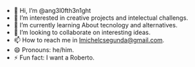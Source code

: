 - 👋 Hi, I’m @ang3l0fth3n1ght
- 👀 I’m interested in creative projects and intelectual challengs.
- 🌱 I’m currently learning About tecnology and alternatives.
- 💞️ I’m looking to collaborate on interesting ideas.
- 📫 How to reach me in lmichelcsegunda@gmail.com.
- 😄 Pronouns: he/him.
- ⚡ Fun fact: I want a Roberto.
